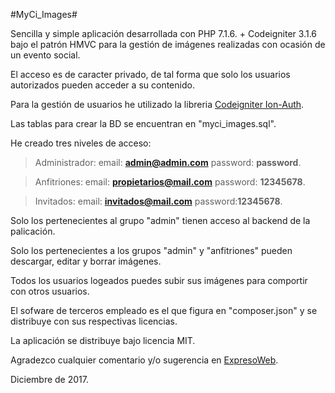 #MyCi_Images#

Sencilla y simple aplicación desarrollada con PHP 7.1.6. + Codeigniter 3.1.6 bajo el patrón HMVC para la gestión de imágenes realizadas con ocasión de un evento social.

El acceso es de caracter privado, de tal forma que solo los usuarios autorizados pueden acceder a su contenido.

Para la gestión de usuarios he utilizado la libreria [Codeigniter Ion-Auth](http://benedmunds.com/ion_auth/ "").


Las tablas para crear la BD se encuentran en "myci_images.sql".

He creado tres niveles de acceso:
> Administrador:
                email: **admin@admin.com**  password: **password**.
                
> Anfitriones:  email: **propietarios@mail.com** password: **12345678**.

> Invitados:    email: **invitados@mail.com** password:**12345678**. 

Solo los pertenecientes al grupo "admin" tienen acceso al backend de la palicación.

Solo los pertenecientes a los grupos "admin" y "anfitriones" pueden descargar, editar y borrar imágenes.

Todos los usuarios logeados puedes subir sus imágenes para comportir con otros usuarios.

El sofware de terceros empleado es el que figura en "composer.json" y se distribuye con sus respectivas licencias.

La aplicación se distribuye bajo licencia MIT.

Agradezco cualquier comentario y/o sugerencia en [ExpresoWeb](expresoweb2015@gmail.com "").

Diciembre de 2017.



 

